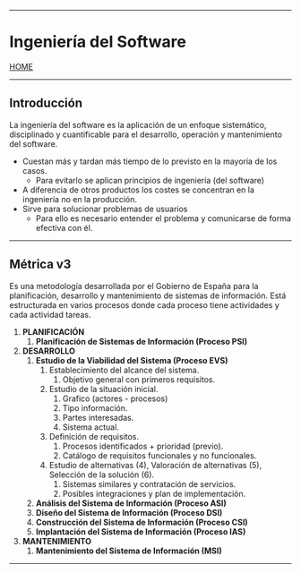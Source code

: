 
---
# Ingeniería del Software

[HOME](../../README.md)

---

## Introducción
La ingeniería del software es la aplicación de un enfoque sistemático, disciplinado y cuantificable para el desarrollo, operación y mantenimiento del software.
- Cuestan más y tardan más tiempo de lo previsto en la mayoría de los casos.
	- Para evitarlo se aplican principios de ingeniería (del software)
- A diferencia de otros productos los costes se concentran en la ingeniería no en la producción.
- Sirve para solucionar problemas de usuarios
	- Para ello es necesario entender el problema y comunicarse de forma efectiva con él.
---
## Métrica v3
Es una metodología desarrollada por el Gobierno de España para la planificación, desarrollo y mantenimiento de sistemas de información.
Está estructurada en varios procesos donde cada proceso tiene actividades y cada actividad tareas.
1. **PLANIFICACIÓN**
	1. **Planificación de Sistemas de Información (Proceso PSI)**
2. **DESARROLLO**
	1. **Estudio de la Viabilidad del Sistema (Proceso EVS)**
		1. Establecimiento del alcance del sistema.
			1. Objetivo general con primeros requisitos.
		2. Estudio de la situación inicial.
			1. Grafico (actores - procesos)
			2. Tipo información.
			3. Partes interesadas.
			4. Sistema actual.
		3. Definición de requisitos.
			1. Procesos identificados + prioridad (previo).
			2. Catálogo de requisitos funcionales y no funcionales.
		4. Estudio de alternativas (4), Valoración de alternativas (5), Selección de la solución (6).
			1. Sistemas similares y contratación de servicios.
			2. Posibles integraciones y plan de implementación.
	2. **Análisis del Sistema de Información (Proceso ASI)**
	3. **Diseño del Sistema de Información (Proceso DSI)**
	4. **Construcción del Sistema de Información (Proceso CSI)**
	5. **Implantación del Sistema de Información (Proceso IAS)**
1. **MANTENIMIENTO**
	1. **Mantenimiento del Sistema de Información (MSI)**
---